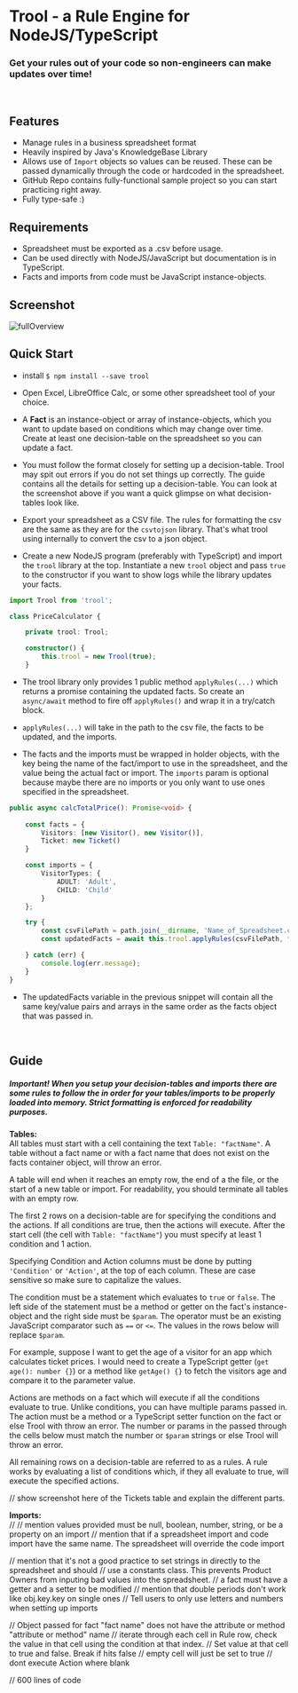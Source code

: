 # Trool - a Rule Engine for NodeJS/TypeScript
<h3>Get your rules out of your code so non-engineers can make updates over time!</h3>
<br>


## Features
- Manage rules in a business spreadsheet format
- Heavily inspired by Java's KnowledgeBase Library
- Allows use of `Import` objects so values can be reused. These can be passed dynamically through
the code or hardcoded in the spreadsheet.
- GitHub Repo contains fully-functional sample project so you can start practicing right away.
- Fully type-safe :)


## Requirements
- Spreadsheet must be exported as a .csv before usage. 
- Can be used directly with NodeJS/JavaScript but documentation is in TypeScript.
- Facts and imports from code must be JavaScript instance-objects.


## Screenshot
<img alt='fullOverview' src='https://github.com/seanpmaxwell/trool/raw/master/fullOverview.png' border='0'>


## Quick Start
- install `$ npm install --save trool`

- Open Excel, LibreOffice Calc, or some other spreadsheet tool of your choice.

- A **Fact** is an instance-object or array of instance-objects, which you want to update based on
conditions which may change over time. Create at least one decision-table on the spreadsheet so you
can update a fact.

- You must follow the format closely for setting up a decision-table. Trool may spit out errors if
you do not set things up correctly. The guide contains all the details for setting up a decision-table.
You can look at the screenshot above if you want a quick glimpse on what decision-tables look like. 

- Export your spreadsheet as a CSV file. The rules for formatting the csv are the same as they are
for the `csvtojson` library. That's what trool using internally to convert the csv to a json object.

- Create a new NodeJS program (preferably with TypeScript) and import the `trool` library at the top.
Instantiate a new `trool` object and pass `true` to the constructor if you want to show logs while
the library updates your facts.

```typescript
import Trool from 'trool';

class PriceCalculator {

    private trool: Trool;

    constructor() {
        this.trool = new Trool(true);
    }
```

- The trool library only provides 1 public method `applyRules(...)` which returns a promise containing
the updated facts. So create an `async/await` method to fire off `applyRules()` and wrap it in a try/catch
block.

- `applyRules(...)` will take in the path to the csv file, the facts to be updated, and the imports.

- The facts and the imports must be wrapped in holder objects, with the key being the name of the 
fact/import to use in the spreadsheet, and the value being the actual fact or import. The `imports`
param is optional because maybe there are no imports or you only want to use ones specified in the
spreadsheet. 

```typescript
public async calcTotalPrice(): Promise<void> {
    
    const facts = {
        Visitors: [new Visitor(), new Visitor()],
        Ticket: new Ticket()
    }

    const imports = { 
        VisitorTypes: {
            ADULT: 'Adult',
            CHILD: 'Child'
        }
    };

    try {
        const csvFilePath = path.join(__dirname, 'Name_of_Spreadsheet.csv');
        const updatedFacts = await this.trool.applyRules(csvFilePath, facts, imports);

    } catch (err) {
        console.log(err.message);
    }
}
```

- The updatedFacts variable in the previous snippet will contain all the same key/value pairs and
arrays in the same order as the facts object that was passed in.

<br>


## Guide
##### Important! When you setup your decision-tables and imports there are some rules to follow the in order for your tables/imports to be properly loaded into memory. Strict formatting is enforced for readability purposes.

**Tables:**<br>
All tables must start with a cell containing the text `Table: "factName"`. A table without a fact name
or with a fact name that does not exist on the facts container object, will throw an error.<br>

A table will end when it reaches an empty row, the end of a the file, or the start of a new table
or import. For readability, you should terminate all tables with an empty row.<br>

The first 2 rows on a decision-table are for specifying the conditions and the actions. If all conditions
are true, then the actions will execute. After the start cell (the cell with `Table: "factName"`) you
must specify at least 1 condition and 1 action. <br>

Specifying Condition and Action columns must be done by putting `'Condition'` or `'Action'`, at the 
top of each column. These are case sensitive so make sure to capitalize the values.<br>

The condition must be a statement which evaluates to `true` or `false`. The left side of the statement 
must be a method or getter on the fact's instance-object and the right side must be `$param`. The operator 
must be an existing JavaScript comparator such as `==` or `<=`. The values in the rows below will replace 
`$param`.<br>

For example, suppose I want to get the age of a visitor for an app which calculates ticket prices. I
would need to create a TypeScript getter (`get age(): number {}`) or a method like `getAge() {}` to 
fetch the visitors age and compare it to the parameter value.<br>

Actions are methods on a fact which will execute if all the conditions evaluate to true. Unlike conditions,
you can have multiple params passed in. The action must be a method or a TypeScript setter function on
the fact or else Trool with throw an error. The number or params in the passed through the cells below
must match the number or `$param` strings or else Trool will throw an error. 

All remaining rows on a decision-table are referred to as a rules. A rule works by evaluating a list of 
conditions which, if they all evaluate to true, will execute the specified actions.<br>

// show screenshot here of the Tickets table and explain the different parts. 


**Imports:**<br>
// 
// mention values provided must be null, boolean, number, string, or be a property on an import
// mention that if a spreadsheet import and code import have the same name. The spreadsheet will override
the code import

// mention that it's not a good practice to set strings in directly to the spreadsheet and should
// use a constants class. This prevents Product Owners from inputing bad values into the spreadsheet.
// a fact must have a getter and a setter to be modified
// mention that double periods don't work like obj.key.key on single ones
// Tell users to only use letters and numbers when setting up imports

// Object passed for fact "fact name" does not have the attribute or method "attribute or method" name
// iterate through each cell in Rule row, check the value in that cell using the condition at that index. 
// Set value at that cell to true and false. Break if hits false
// empty cell will just be set to true
// dont execute Action where blank

// 600 lines of code
